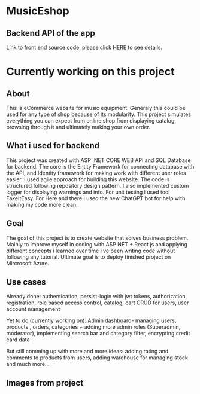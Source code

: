 # MusicEshop

## Backend API of the app
Link to front end source code, please click <a href="https://github.com/levi7x/eshop-react"> HERE </a> to see details.

<h1> Currently working on this project </h1>

<h2> About </h3>
<p>
This is eCommerce website for music equipment. Generaly this could be used for any type of shop because of its modularity. This project simulates everything you can expect from online shop from displaying catalog, browsing through it and ultimately making your own order.
</p>

<h2> What i used for backend </h2>
<p>
This project was created with ASP .NET CORE WEB API and SQL Database for backend. The core is the Entity Framework for connecting database with the API, and Identity framework for making work with different user roles easier. I used agile approach for building this website. The code is structured following repository design pattern. I also implemented custom logger for displaying warnings and info. For unit testing i used tool FakeItEasy. For  Here and there i used the new ChatGPT bot for help with making my code more clean.
</p>

<h2> Goal </h2>
<p>
The goal of this project is to create website that solves business problem. Mainly to improve myself in coding with ASP NET + React.js and applying different concepts i learned over time i ve been writing code without following any tutorial. Ultimate goal is to deploy finished project on Mircrosoft Azure.
</p>

<h2> Use cases </h2>
<p>
Already done:
authentication, persist-login with jwt tokens, authorization, registration, role based access control, catalog, cart CRUD for users, user account management


Yet to do (currently working on): Admin dashboard- managing users, products , orders, categories + adding more admin roles (Superadmin, moderator), implementing search bar and category filter, encrypting credit card data

But still comming up with more and more ideas: adding rating and comments to products from users, adding warehouse for managing stock and much more...
</p>



<h2> Images from project </h3>
